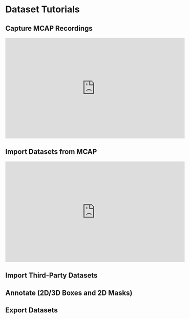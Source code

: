 # Dataset Tutorials

## Capture MCAP Recordings

<iframe width="560" height="315" src="https://www.youtube.com/embed/GVlkq9p0G5c?si=31oG1TijpGphefX0&amp;start=119" title="YouTube video player" frameborder="0" allow="accelerometer; autoplay; clipboard-write; encrypted-media; gyroscope; picture-in-picture; web-share" referrerpolicy="strict-origin-when-cross-origin" allowfullscreen></iframe>

## Import Datasets from MCAP

<iframe width="560" height="315" src="https://www.youtube.com/embed/j-75Q5-_dC0?si=pQ7fXGai2eUCAcNi&amp;start=558" title="YouTube video player" frameborder="0" allow="accelerometer; autoplay; clipboard-write; encrypted-media; gyroscope; picture-in-picture; web-share" referrerpolicy="strict-origin-when-cross-origin" allowfullscreen></iframe>

## Import Third-Party Datasets

## Annotate (2D/3D Boxes and 2D Masks)

## Export Datasets